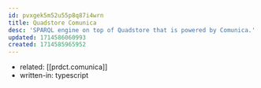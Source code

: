 ```yaml
---
id: pvxgek5m52u55p8q87i4wrn
title: Quadstore Comunica
desc: 'SPARQL engine on top of Quadstore that is powered by Comunica.'
updated: 1714586060993
created: 1714585965952
---
```


- related: [[prdct.comunica]]
- written-in: typescript